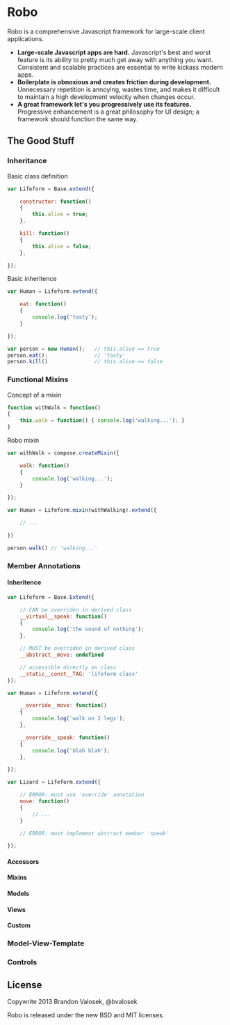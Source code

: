 # Robo

Robo is a comprehensive Javascript framework for large-scale client applications.

* **Large-scale Javascript apps are hard.** Javascript's best and worst feature
  is its ability to pretty much get away with anything you want. Consistent and
  scalable practices are essential to write kickass modern apps.
* **Boilerplate is obnoxious and creates friction during development.**
  Unnecessary repetition is annoying, wastes time, and makes it difficult to
  maintain a high development velocity when changes occur.
* **A great framework let's you progressively use its features.** Progressive
  enhancement is a great philosophy for UI design; a framework should function
  the same way.

## The Good Stuff

### Inheritance

Basic class definition

```javascript
var Lifeform = Base.extend({

    constructor: function()
    {
        this.alive = true;
    },

    kill: function()
    {
        this.alive = false;
    },

});
```

Basic inheritence

```javascript
var Human = Lifeform.extend({

    eat: function()
    {
        console.log('tasty');
    }

});
```

```javascript
var person = new Human();   // this.alive == true
person.eat();               // 'tasty'
person.kill()               // this.alive == false
```

### Functional Mixins

Concept of a mixin

```javascript
function withWalk = function() 
{
    this.walk = function() { console.log('walking...'); }
}
```

Robo mixin
```javascript
var withWalk = compose.createMixin({

    walk: function()
    {
        console.log('walking...');
    }

});

var Human = Lifeform.mixin(withWalking).extend({

    // ...

})
```

```javascript
person.walk() // 'walking...'
```

### Member Annotations

#### Inheritence
```javascript
var Lifeform = Base.Extend({

    // CAN be overriden in derived class
    __virtual__speak: function() 
    {
        console.log('the sound of nothing');
    },

    // MUST be overriden in derived class
    __abstract__move: undefined

    // accessible directly on class
    __static__const__TAG: 'lifeform class'
});

var Human = Lifeform.extend({

    __override__move: function()
    {
        console.log('walk on 2 legs');
    },

    __override__speak: function()
    {
        console.log('blah blah');
    },

});

var Lizard = Lifeform.extend({

    // ERROR: must use 'override' annotation
    move: function()
    {
        // ...
    }

    // ERROR: must implement abstract member 'speak'

});

```

#### Accessors

#### Mixins

#### Models

#### Views

#### Custom

### Model-View-Template

### Controls


## License
Copywrite 2013 Brandon Valosek, @bvalosek

Robo is released under the new BSD and MIT licenses.

